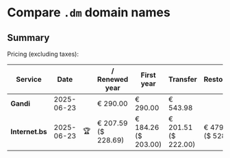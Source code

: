 # Compare `.dm` domain names

## Summary

Pricing (excluding taxes):

| Service | Date |  | / Renewed year | First year | Transfer | Restoration |
|--|--|--|--|--|--|--|
| **Gandi** | 2025-06-23 |  | € 290.00 | € 290.00 | € 543.98 |  |
| **Internet.bs** | 2025-06-23 | 🏆 | € 207.59<br>($ 228.69) | € 184.26<br>($ 203.00) | € 201.51<br>($ 222.00) | € 479.89<br>($ 528.69) |
